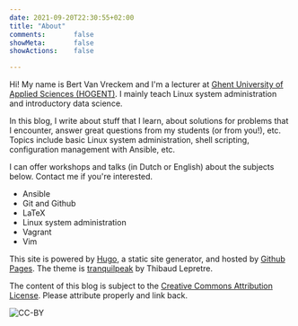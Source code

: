 ```yaml
---
date: 2021-09-20T22:30:55+02:00
title: "About"
comments:       false
showMeta:       false
showActions:    false

---
```


Hi! My name is Bert Van Vreckem and I'm a lecturer at [Ghent University of Applied Sciences (HOGENT)](https://hogent.be/). I mainly teach Linux system administration and introductory data science.

In this blog, I write about stuff that I learn, about solutions for problems that I encounter, answer great questions from my students (or from you!), etc. Topics include basic Linux system administration, shell scripting, configuration management with Ansible, etc.

I can offer workshops and talks (in Dutch or English) about the subjects below. Contact me if you're interested.

- Ansible
- Git and Github
- LaTeX
- Linux system administration
- Vagrant
- Vim

This site is powered by [Hugo](https://gohugo.io/), a static site generator, and hosted by [Github Pages](https://pages.github.com/). The theme is [tranquilpeak](https://github.com/kakawait/hugo-tranquilpeak-theme/) by Thibaud Lepretre.

The content of this blog is subject to the [Creative Commons Attribution License](https://creativecommons.org/licenses/by/4.0/). Please attribute properly and link back.

![CC-BY](https://licensebuttons.net/l/by/3.0/88x31.png)
